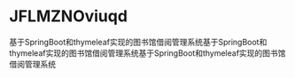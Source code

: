 # JFLMZNOviuqd
基于SpringBoot和thymeleaf实现的图书馆借阅管理系统基于SpringBoot和thymeleaf实现的图书馆借阅管理系统基于SpringBoot和thymeleaf实现的图书馆借阅管理系统
